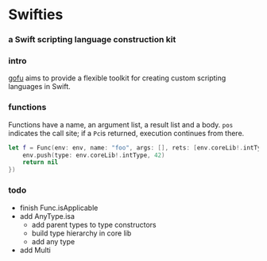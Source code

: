 # Swifties
### a Swift scripting language construction kit 

### intro
[gofu](https://github.com/codr7/swifties) aims to provide a flexible toolkit for creating custom scripting languages in Swift.

### functions
Functions have a name, an argument list, a result list and a body.
`pos` indicates the call site; if a `Pc`is returned, execution continues from there.

```swift
let f = Func(env: env, name: "foo", args: [], rets: [env.coreLib!.intType], body: {(pos: Pos) -> Pc? in
    env.push(type: env.coreLib!.intType, 42)
    return nil
})
```

### todo
- finish Func.isApplicable
- add AnyType.isa
    - add parent types to type constructors
    - build type hierarchy in core lib
    - add any type
- add Multi
